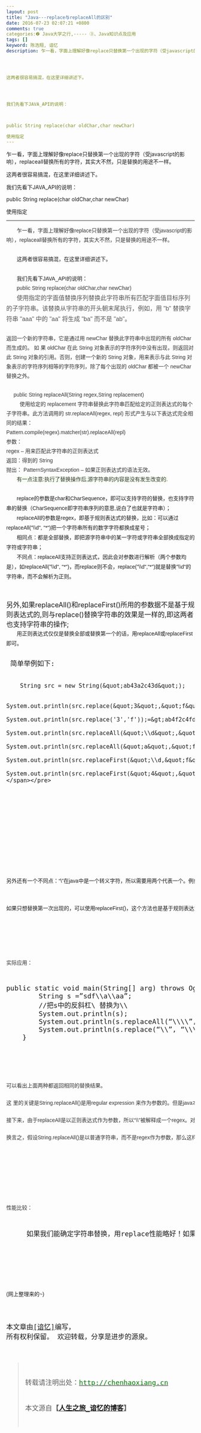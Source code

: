 ```yaml
---
layout: post
title: "Java---replace与replaceAll的区别"
date: 2016-07-23 02:07:21 +0800
comments: true
categories:❷ Java大学之行,----- ③、Java知识点及应用
tags: []
keyword: 陈浩翔, 谙忆
description: 乍一看，字面上理解好像replace只替换第一个出现的字符（受javascript的影响），replaceall替换所有的字符，其实大不然，只是替换的用途不一样。




这两者很容易搞混，在这里详细讲述下。




我们先看下JAVA_API的说明：



public String replace(char oldChar,char newChar)

使用指定 
---
```



乍一看，字面上理解好像replace只替换第一个出现的字符（受javascript的影响），replaceall替换所有的字符，其实大不然，只是替换的用途不一样。




这两者很容易搞混，在这里详细讲述下。




我们先看下JAVA_API的说明：



public String replace(char oldChar,char newChar)

使用指定
<!-- more -->
----------


<p style="margin-top:0px; margin-bottom:0px; padding-top:0px; padding-bottom:0px; font-family:Arial; font-size:14px; line-height:26px; text-indent:2em">
<span style="color:rgb(51,51,51); font-family:Verdana,Arial,Tahoma; line-height:25px">乍一看，字面上理解好像replace只替换第一个出现的字符（受javascript的影响），replaceall替换所有的字符，其实大不然，只是替换的用途不一样。</span></p>
<p style="margin-top:0px; margin-bottom:0px; padding-top:0px; padding-bottom:0px; font-family:Arial; font-size:14px; line-height:26px; text-indent:2em">
<span style="color:rgb(51,51,51); font-family:Verdana,Arial,Tahoma; line-height:25px"><br>
</span></p>
<p style="margin-top:0px; margin-bottom:0px; padding-top:0px; padding-bottom:0px; font-family:Arial; font-size:14px; line-height:26px; text-indent:2em">
这两者很容易搞混，在这里详细讲述下。</p>
<p style="margin-top:0px; margin-bottom:0px; padding-top:0px; padding-bottom:0px; font-family:Arial; font-size:14px; line-height:26px; text-indent:2em">
<br>
</p>
<p style="margin-top:0px; margin-bottom:0px; padding-top:0px; padding-bottom:0px; font-family:Arial; font-size:14px; line-height:26px; text-indent:2em">
我们先看下JAVA_API的说明：</p>
<p style="margin-top:0px; margin-bottom:0px; padding-top:0px; padding-bottom:0px; font-family:Arial; font-size:14px; line-height:26px; text-indent:2em">
</p>
<p style="padding-top:0px; padding-bottom:0px; margin-top:0px; margin-bottom:0px; text-indent:2em; color:rgb(51,51,51); font-family:Verdana,Arial,Tahoma; font-size:14px; line-height:25px">
public String replace(char oldChar,char newChar)</p>
<p style="padding-top:0px; padding-bottom:0px; margin-top:0px; margin-bottom:0px; text-indent:2em; color:rgb(51,51,51); font-family:Verdana,Arial,Tahoma; font-size:14px; line-height:25px">
<span style="color:rgb(85,85,85); font-family:'Hiragino Sans GB W3','Hiragino Sans GB',Arial,Helvetica,simsun,u5b8bu4f53; font-size:16px; line-height:28px">使用指定的字面&#20540;替换序列替换此字符串所有匹配字面&#20540;目标序列的子字符串。该替换从字符串的开头朝末尾执行，例如，用 &quot;b&quot; 替换字符串 &quot;aaa&quot; 中的 &quot;aa&quot; 将生成 &quot;ba&quot; 而不是 &quot;ab&quot;。</span><br>
</p>
<p style="padding-top:0px; padding-bottom:0px; margin-top:0px; margin-bottom:0px; text-indent:2em; color:rgb(51,51,51); font-family:Verdana,Arial,Tahoma; font-size:14px; line-height:25px">
<br style="padding:0px; margin:0px">
<span style="white-space:pre"></span>返回一个新的字符串，它是通过用 newChar 替换此字符串中出现的所有 oldChar 而生成的。 如 果 oldChar 在此 String 对象表示的字符序列中没有出现，则返回对此 String 对象的引用。否则，创建一个新的 String 对象，用来表示与此 String 对象表示的字符序列相等的字符序列，除了每个出现的 oldChar 都被一个 newChar 替换之外。</p>
<p style="padding-top:0px; padding-bottom:0px; margin-top:0px; margin-bottom:0px; text-indent:2em; color:rgb(51,51,51); font-family:Verdana,Arial,Tahoma; font-size:14px; line-height:25px">
<br style="padding:0px; margin:0px">
&nbsp; &nbsp; &nbsp;public String replaceAll(String regex,String replacement)</p>
<p style="padding-top:0px; padding-bottom:0px; margin-top:0px; margin-bottom:0px; text-indent:2em; color:rgb(51,51,51); font-family:Verdana,Arial,Tahoma; font-size:14px; line-height:25px">
&nbsp; 使用给定的 replacement 字符串替换此字符串匹配给定的正则表达式的每个子字符串。此方法调用的 str.replaceAll(regex, repl) 形式产生与以下表达式完全相同的结果：<br style="padding:0px; margin:0px">
<span style="white-space:pre"></span>Pattern.compile(regex).matcher(str).replaceAll(repl)<br style="padding:0px; margin:0px">
<span style="white-space:pre"></span>参数：<br style="padding:0px; margin:0px">
<span style="white-space:pre"></span>regex – 用来匹配此字符串的正则表达式<br style="padding:0px; margin:0px">
<span style="white-space:pre"></span>返回：得到的 String<br style="padding:0px; margin:0px">
<span style="white-space:pre"></span>抛出： PatternSyntaxException – 如果正则表达式的语法无效。</p>
<span style="white-space:pre"></span>
<p style="margin-top:0px; margin-bottom:0px; padding-top:0px; padding-bottom:0px; font-family:Arial; font-size:14px; line-height:26px; text-indent:2em">
<span style="color:rgb(51,51,51); font-family:arial,'courier new',courier,宋体,monospace,'Microsoft YaHei'; line-height:24px; white-space:pre-wrap; text-indent:2em; background-color:rgb(243,255,236)">有一点注意:执行了替换操作后,源字符串的内容是没有发生改变的.
</span></p>
<p style="margin-top:0px; margin-bottom:0px; padding-top:0px; padding-bottom:0px; font-family:Arial; font-size:14px; line-height:26px; text-indent:2em">
<br>
</p>
<p style="margin-top:0px; margin-bottom:0px; padding-top:0px; padding-bottom:0px; font-family:Arial; font-size:14px; line-height:26px; text-indent:2em">
replace的参数是char和CharSequence，即可以支持字符的替换，也支持字符串的替换（CharSequence即字符串序列的意思,说白了也就是字符串）；</p>
<p style="margin-top:0px; margin-bottom:0px; padding-top:0px; padding-bottom:0px; font-family:Arial; font-size:14px; line-height:26px; text-indent:2em">
replaceAll的参数是regex，即基于规则表达式的替换，比如：可以通过replaceAll(&quot;\\d&quot;, &quot;*&quot;)把一个字符串所有的数字字符都换成星号；</p>
<p style="margin-top:0px; margin-bottom:0px; padding-top:0px; padding-bottom:0px; font-family:Arial; font-size:14px; line-height:26px; text-indent:2em">
相同点：都是全部替换，即把源字符串中的某一字符或字符串全部换成指定的字符或字符串；</p>
<p style="margin-top:0px; margin-bottom:0px; padding-top:0px; padding-bottom:0px; font-family:Arial; font-size:14px; line-height:26px; text-indent:2em">
不同点：replaceAll支持正则表达式，因此会对参数进行解析（两个参数均是），如replaceAll(&quot;\\d&quot;, &quot;*&quot;)，而replace则不会，replace(&quot;\\d&quot;,&quot;*&quot;)就是替换&quot;\\d&quot;的字符串，而不会解析为正则。</p>
<p style="margin-top:0px; margin-bottom:0px; padding-top:0px; padding-bottom:0px; font-family:Arial; font-size:14px; line-height:26px; text-indent:2em">
<span style="color:rgb(51,51,51); font-family:arial,'courier new',courier,宋体,monospace,'Microsoft YaHei'; line-height:24px; white-space:pre-wrap; text-indent:2em; background-color:rgb(243,255,236)"><strong><br>
</strong></span></p>
<p style="margin-top:0px; margin-bottom:0px; padding-top:0px; padding-bottom:0px">
<span style="text-indent:2em"><span style="font-size:18px; white-space:pre"></span><span style="font-size:18px">另外,如果replaceAll()和replaceFirst()所用的参数据不是基于规则表达式的,则与replace()替换字符串的效果是一样的,即这两者也支持字符串的操作;
</span></span></p>
<p style="margin-top:0px; margin-bottom:0px; padding-top:0px; padding-bottom:0px; font-family:Arial; font-size:14px; line-height:26px; text-indent:2em">
<span style="font-family:Arial; font-size:14px; line-height:26px; text-indent:28px">用正则表达式仅仅是替换全部或替换第一个的话，用replaceAll或replaceFirst即可。</span><br>
</p>
<p style="margin-top:0px; margin-bottom:0px; padding-top:0px; padding-bottom:0px; font-family:Arial; font-size:14px; line-height:26px; text-indent:2em">
<br>
</p>
<p style="margin-top:0px; margin-bottom:0px; padding-top:0px; padding-bottom:0px">
</p>
<pre id="best-content-1870689986" class="best-text mb-10" style="margin-top:0px; margin-bottom:10px; padding:0px; word-wrap:break-word"><span style="font-size:18px"><span style="white-space:pre">	简单</span>举例如下: 
        
        String src = new String(&quot;ab43a2c43d&quot;); 

        System.out.println(src.replace(&quot;3&quot;,&quot;f&quot;));=&gt;ab4f2c4fd. 
        System.out.println(src.replace('3','f'));=&gt;ab4f2c4fd. 
        System.out.println(src.replaceAll(&quot;\\d&quot;,&quot;f&quot;));=&gt;abffafcffd. 
        System.out.println(src.replaceAll(&quot;a&quot;,&quot;f&quot;));=&gt;fb43fc23d. 
        System.out.println(src.replaceFirst(&quot;\\d,&quot;f&quot;));=&gt;abf32c43d 
        System.out.println(src.replaceFirst(&quot;4&quot;,&quot;h&quot;));=&gt;abh32c43d.</span></pre>
<br>
<p></p>
<p style="margin-top:0px; margin-bottom:0px; padding-top:0px; padding-bottom:0px; font-family:Arial; font-size:14px; line-height:26px; text-indent:2em">
<br>
</p>
<p style="margin-top:0px; margin-bottom:0px; padding-top:0px; padding-bottom:0px; font-family:Arial; font-size:14px; line-height:26px; text-indent:2em">
另外还有一个不同点：“\”在java中是一个转义字符，所以需要用两个代表一个。例如System.out.println( &quot;\\&quot; ) ;只打印出一个&quot;\&quot;。但是“\”也是正则表达式中的转义字符，需要用两个代表一个。所以：\\\\被java转换成\\，\\又被正则表达式转换成\，因此用replaceAll替换“\”为&quot;\\&quot;，就要用replaceAll(&quot;\\\\&quot;,&quot;\\\\\\\\&quot;)，而replace则replace(&quot;\\&quot;,&quot;\\\\&quot;)。</p>
<p style="margin-top:0px; margin-bottom:0px; padding-top:0px; padding-bottom:0px; font-family:Arial; font-size:14px; line-height:26px; text-indent:2em">
如果只想替换第一次出现的，可以使用replaceFirst()，这个方法也是基于规则表达式的替换，但与replaceAll()不同的是，只替换第一次出现的字符串。</p>
<p style="margin-top:0px; margin-bottom:0px; padding-top:0px; padding-bottom:0px; font-family:Arial; font-size:14px; line-height:26px; text-indent:2em">
&nbsp;</p>
<p style="margin-top:0px; margin-bottom:0px; padding-top:0px; padding-bottom:0px; font-family:Arial; font-size:14px; line-height:26px; text-indent:2em">
<span style="color:rgb(51,51,51); font-family:Verdana,Arial,Tahoma; font-size:14px; line-height:25px; text-indent:28px">实际应用：</span><br style="padding:0px; margin:0px; color:rgb(51,51,51); font-family:Verdana,Arial,Tahoma; font-size:14px; line-height:25px; text-indent:28px">
<span style="color:rgb(51,51,51); font-family:Verdana,Arial,Tahoma; font-size:14px; line-height:25px; text-indent:28px"><span style="white-space:pre"></span></span><pre code_snippet_id="1779093" snippet_file_name="blog_20160723_1_6222677"  name="code" class="java">public static void main(String[] arg) throws OgnlException {
		String s =”sdf\\a\\aa”;
		//把s中的反斜杠\ 替换为\\
		System.out.println(s);
		System.out.println(s.replaceAll(“\\\\”, “\\\\\\\\”));
		System.out.println(s.replace(“\\”, “\\\\”));
	}</pre><br>
<br style="padding:0px; margin:0px; color:rgb(51,51,51); font-family:Verdana,Arial,Tahoma; font-size:14px; line-height:25px; text-indent:28px">
<span style="color:rgb(51,51,51); font-family:Verdana,Arial,Tahoma; font-size:14px; line-height:25px; text-indent:28px">可以看出上面两种都返回相同的替换结果。</span><br style="padding:0px; margin:0px; color:rgb(51,51,51); font-family:Verdana,Arial,Tahoma; font-size:14px; line-height:25px; text-indent:28px">
<span style="color:rgb(51,51,51); font-family:Verdana,Arial,Tahoma; font-size:14px; line-height:25px; text-indent:28px">这 里的关键是String.replaceAll()是用regular expression 来作为参数的。但是java本身的字符串对于转义符\也有类&#20284;的处理。首先，java会把“\\\\”解释成一个字符串(其中包含两个char)——“\ \”这个就是你在JDK的文档里看到的。</span><br style="padding:0px; margin:0px; color:rgb(51,51,51); font-family:Verdana,Arial,Tahoma; font-size:14px; line-height:25px; text-indent:28px">
<span style="color:rgb(51,51,51); font-family:Verdana,Arial,Tahoma; font-size:14px; line-height:25px; text-indent:28px">接下来，由于replaceAll是以正则表达式作为参数，所以“\\”被解释成一个regex。对于一个regex来说这就代表着一个字符，就是“\”。对后面的那个8个\来说，最终会被解释成“\\”。</span><br style="padding:0px; margin:0px; color:rgb(51,51,51); font-family:Verdana,Arial,Tahoma; font-size:14px; line-height:25px; text-indent:28px">
<span style="color:rgb(51,51,51); font-family:Verdana,Arial,Tahoma; font-size:14px; line-height:25px; text-indent:28px">换言之，假设String.replaceAll()是以普通字符串，而不是regex作为参数，那么这样写代码: String target = source.replaceAll(‘\\’, ‘\\\\’); 就可以了。</span></p>
<p style="margin-top:0px; margin-bottom:0px; padding-top:0px; padding-bottom:0px; font-family:Arial; font-size:14px; line-height:26px; text-indent:2em">
<span style="color:rgb(51,51,51); font-family:Verdana,Arial,Tahoma; font-size:14px; line-height:25px; text-indent:28px"><br>
</span></p>
<p style="margin-top:0px; margin-bottom:0px; padding-top:0px; padding-bottom:0px; font-family:Arial; font-size:14px; line-height:26px; text-indent:2em">
<span style="color:rgb(51,51,51); font-family:Verdana,Arial,Tahoma; font-size:14px; line-height:25px; text-indent:28px">性能比较：</span></p>
<p style="margin-top:0px; margin-bottom:0px; padding-top:0px; padding-bottom:0px">
<span style="text-indent:28px"><span style="font-size:18px">&nbsp; &nbsp; &nbsp;如果我们能确定字符串替换，用replace性能略好！如果有大量不确定字符串，replaceAll&#43;正则性能会更好！</span></span></p>
<p style="margin-top:0px; margin-bottom:0px; padding-top:0px; padding-bottom:0px; font-family:Arial; font-size:14px; line-height:26px; text-indent:2em">
<span style="color:rgb(51,51,51); font-family:Verdana,Arial,Tahoma; font-size:14px; line-height:25px; text-indent:28px"><span style="color:rgb(254,32,164); font-family:simsun; font-size:14px; line-height:21px; background-color:rgb(234,236,249)"><br>
</span></span></p>
<p style="margin-top:0px; margin-bottom:0px; padding-top:0px; padding-bottom:0px; font-family:Arial; font-size:14px; line-height:26px; text-indent:2em">
(网上整理来的~)</p>


本文章由<a href="http://chenhaoxiang.cn/">[谙忆]</a>编写， 所有权利保留。 
欢迎转载，分享是进步的源泉。
<blockquote cite='陈浩翔'>
<p background-color='#D3D3D3'>转载请注明出处：<a href='http://chenhaoxiang.cn'><font color="green">http://chenhaoxiang.cn</font></a><br><br>
本文源自<strong>【<a href='http://chenhaoxiang.cn' target='_blank'>人生之旅_谙忆的博客</a>】</strong></p>
</blockquote>
